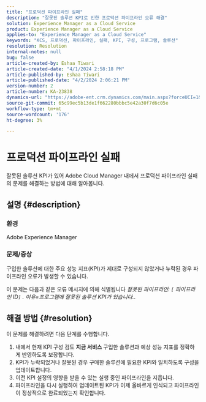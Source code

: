 ```yaml
---
title: "프로덕션 파이프라인 실패"
description: "잘못된 솔루션 KPI로 인한 프로덕션 파이프라인 오류 해결"
solution: Experience Manager as a Cloud Service
product: Experience Manager as a Cloud Service
applies-to: "Experience Manager as a Cloud Service"
keywords: "KCS, 프로덕션, 파이프라인, 실패, KPI, 구성, 프로그램, 솔루션"
resolution: Resolution
internal-notes: null
bug: false
article-created-by: Eshaa Tiwari
article-created-date: "4/1/2024 2:58:18 PM"
article-published-by: Eshaa Tiwari
article-published-date: "4/2/2024 2:06:21 PM"
version-number: 2
article-number: KA-23838
dynamics-url: "https://adobe-ent.crm.dynamics.com/main.aspx?forceUCI=1&pagetype=entityrecord&etn=knowledgearticle&id=126cba40-38f0-ee11-904c-6045bd006793"
source-git-commit: 65c99ec5b13de1f662280bbbc5e42a30f7d6c05e
workflow-type: tm+mt
source-wordcount: '176'
ht-degree: 3%

---
```


# 프로덕션 파이프라인 실패


잘못된 솔루션 KPI가 있어 Adobe Cloud Manager 내에서 프로덕션 파이프라인 실패의 문제를 해결하는 방법에 대해 알아봅니다.

## 설명 {#description}


### 환경

Adobe Experience Manager

### 문제/증상

구입한 솔루션에 대한 주요 성능 지표(KPI)가 제대로 구성되지 않았거나 누락된 경우 파이프라인 오류가 발생할 수 있습니다.

이 문제는 다음과 같은 오류 메시지에 의해 식별됩니다 *잘못된 파이프라인: `[` 파이프라인 ID`]` . 이유=프로그램에 잘못된 솔루션 KPI가 있습니다.*.


## 해결 방법 {#resolution}


이 문제를 해결하려면 다음 단계를 수행합니다.

1. 내에서 현재 KPI 구성 검토 <b>지금 서비스 </b>구입한 솔루션과 예상 성능 지표를 정확하게 반영하도록 보장합니다.
2. KPI가 누락되었거나 잘못된 경우 구매한 솔루션에 필요한 KPI와 일치하도록 구성을 업데이트합니다.
3. 이전 KPI 설정의 영향을 받을 수 있는 실행 중인 파이프라인을 지웁니다.
4. 파이프라인을 다시 실행하여 업데이트된 KPI가 이제 올바르게 인식되고 파이프라인이 정상적으로 완료되었는지 확인합니다.

